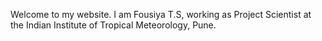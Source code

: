 Welcome to my website. I am Fousiya T.S, working as Project Scientist at the Indian Institute of Tropical Meteorology, Pune.
